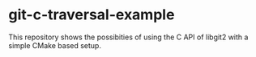 # git-c-traversal-example

This repository shows the possibities of using the C API of libgit2 with a simple CMake based setup.

